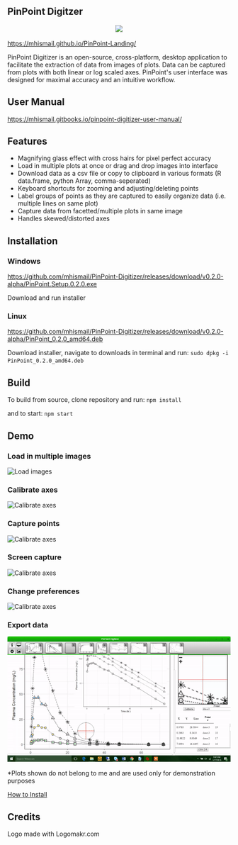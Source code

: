 ## PinPoint Digitzer

<p align="center">
  <img src='images/pinpoint-logo-small.png'>
</p>

https://mhismail.github.io/PinPoint-Landing/

PinPoint Digitizer is an open-source, cross-platform, desktop application to facilitate the extraction of data from images of plots. Data can be captured from plots with both linear or log scaled axes. PinPoint's user interface was designed for maximal accuracy and an intuitive workflow. 

## User Manual
https://mhismail.gitbooks.io/pinpoint-digitizer-user-manual/

## Features 

 - Magnifying glass effect with cross hairs for pixel perfect accuracy
 - Load in multiple plots at once or drag and drop images into interface
 - Download data as a csv file or copy to clipboard in various formats (R data.frame, python Array, comma-seperated)
 - Keyboard shortcuts for zooming and adjusting/deleting points
 - Label groups of points as they are captured to easily organize data (i.e. multiple lines on same plot)
 - Capture data from facetted/multiple plots in same image 
 - Handles skewed/distorted axes
 

## Installation 

### Windows
https://github.com/mhismail/PinPoint-Digitizer/releases/download/v0.2.0-alpha/PinPoint.Setup.0.2.0.exe

Download and run installer

### Linux
https://github.com/mhismail/PinPoint-Digitizer/releases/download/v0.2.0-alpha/PinPoint_0.2.0_amd64.deb

Download installer, navigate to downloads in terminal and run:
`sudo dpkg -i PinPoint_0.2.0_amd64.deb`

## Build
To build from source, clone repository and run:
`npm install`

and to start:
`npm start`

## Demo 

### Load in multiple images
![Load images](images/pinpoint-load-images.gif)

### Calibrate axes
![Calibrate axes](images/pinpoint-calibrate-axes.gif)

### Capture points
![Calibrate axes](images/pinpoint-capture-points.gif)

### Screen capture
![Calibrate axes](images/pinpoint-screen-capture.gif)

### Change preferences 
![Calibrate axes](images/pinpoint-change-preferences.gif)

### Export data
![Calibrate axes](images/pinpoint-export-data.gif)

*Plots shown do not belong to me and are used only for demonstration purposes

<a href = "https://github.com/mhismail/PinPoint#installation"> How to Install </a>

## Credits
Logo made with Logomakr.com
